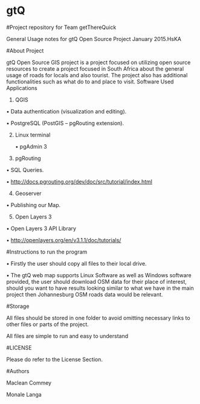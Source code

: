 # gtQ

#Project repository for Team getThereQuick

General Usage notes for gtQ Open Source Project January 2015.HsKA

#About Project

gtQ Open Source GIS project is a project focused on utilizing open source resources to create a project  focused in South Africa about the general usage of roads for locals and also tourist. The project also has additional functionalities such as what do to and place to visit.
Software Used
Applications

1.	QGIS
	
  •	Data authentication (visualization and editing).

  •	PostgreSQL (PostGIS – pgRouting extension).

2.	Linux terminal

	  •	pgAdmin 3

3.	pgRouting
	
   • SQL Queries.

   • http://docs.pgrouting.org/dev/doc/src/tutorial/index.html

4.	Geoserver
	
  •	Publishing our Map.

5.	Open Layers 3
	
  •	Open Layers 3 API Library

  •	http://openlayers.org/en/v3.1.1/doc/tutorials/

#Instructions to run the program

  •	Firstly the user should copy all files to their local drive.

  •	The gtQ web map supports Linux Software as well as Windows software provided, the user should download OSM data for   their place of interest, should you want to have results looking similar to what we have in the main project then     Johannesburg OSM roads data would be relevant.

#Storage

  All files should be stored in one folder to avoid omitting necessary links to other files or parts of the project.

  All files are simple to run and easy to understand

#LICENSE

Please do refer to the License Section.

#Authors

Maclean Commey

Monale Langa
